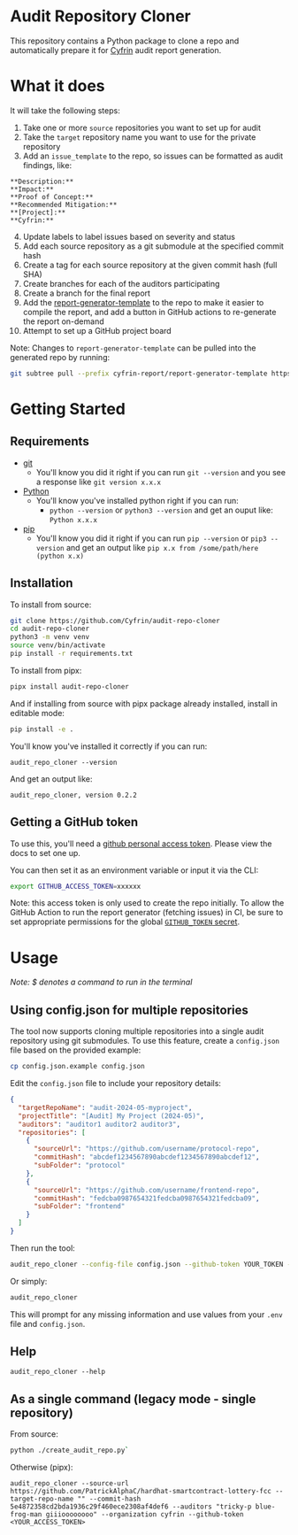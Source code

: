 # Audit Repository Cloner

This repository contains a Python package to clone a repo and automatically prepare it for [Cyfrin](https://www.cyfrin.io/) audit report generation.

# What it does

It will take the following steps:
1. Take one or more `source` repositories you want to set up for audit
2. Take the `target` repository name you want to use for the private repository
3. Add an `issue_template` to the repo, so issues can be formatted as audit findings, like:

```
**Description:**
**Impact:**
**Proof of Concept:**
**Recommended Mitigation:**
**[Project]:**
**Cyfrin:**
```

4. Update labels to label issues based on severity and status
5. Add each source repository as a git submodule at the specified commit hash
6. Create a tag for each source repository at the given commit hash (full SHA)
7. Create branches for each of the auditors participating
8. Create a branch for the final report
9. Add the [report-generator-template](https://github.com/Cyfrin/report-generator-template) to the repo to make it easier to compile the report, and add a button in GitHub actions to re-generate the report on-demand
10. Attempt to set up a GitHub project board

Note: Changes to `report-generator-template` can be pulled into the generated repo by running:
```bash
git subtree pull --prefix cyfrin-report/report-generator-template https://github.com/Cyfrin/report-generator-template main --squash
```

# Getting Started

## Requirements

- [git](https://git-scm.com/book/en/v2/Getting-Started-Installing-Git)
  - You'll know you did it right if you can run `git --version` and you see a response like `git version x.x.x`
- [Python](https://www.python.org/downloads/)
  - You'll know you've installed python right if you can run:
    - `python --version` or `python3 --version` and get an ouput like: `Python x.x.x`
- [pip](https://pypi.org/project/pip/)
  - You'll know you did it right if you can run `pip --version` or `pip3 --version` and get an output like `pip x.x from /some/path/here (python x.x)`

## Installation

To install from source:

```bash
git clone https://github.com/Cyfrin/audit-repo-cloner
cd audit-repo-cloner
python3 -m venv venv
source venv/bin/activate
pip install -r requirements.txt
```

To install from pipx:
```bash
pipx install audit-repo-cloner
```

And if installing from source with pipx package already installed, install in editable mode:
```bash
pip install -e .
```

You'll know you've installed it correctly if you can run:

```
audit_repo_cloner --version
```

And get an output like:

```
audit_repo_cloner, version 0.2.2
```

## Getting a GitHub token

To use this, you'll need a [github personal access token](https://docs.github.com/en/authentication/keeping-your-account-and-data-secure/creating-a-personal-access-token). Please view the docs to set one up.

You can then set it as an environment variable or input it via the CLI:

```bash
export GITHUB_ACCESS_TOKEN=xxxxxx
```

Note: this access token is only used to create the repo initially. To allow the GitHub Action to run the report generator (fetching issues) in CI, be sure to set appropriate permissions for the global [`GITHUB_TOKEN` secret](https://docs.github.com/en/actions/security-guides/automatic-token-authentication).

# Usage

*Note: $ denotes a command to run in the terminal*

## Using config.json for multiple repositories

The tool now supports cloning multiple repositories into a single audit repository using git submodules. To use this feature, create a `config.json` file based on the provided example:

```bash
cp config.json.example config.json
```

Edit the `config.json` file to include your repository details:

```json
{
  "targetRepoName": "audit-2024-05-myproject",
  "projectTitle": "[Audit] My Project (2024-05)",
  "auditors": "auditor1 auditor2 auditor3",
  "repositories": [
    {
      "sourceUrl": "https://github.com/username/protocol-repo",
      "commitHash": "abcdef1234567890abcdef1234567890abcdef12",
      "subFolder": "protocol"
    },
    {
      "sourceUrl": "https://github.com/username/frontend-repo",
      "commitHash": "fedcba0987654321fedcba0987654321fedcba09",
      "subFolder": "frontend"
    }
  ]
}
```

Then run the tool:

```bash
audit_repo_cloner --config-file config.json --github-token YOUR_TOKEN --organization YOUR_ORG
```

Or simply:

```bash
audit_repo_cloner
```

This will prompt for any missing information and use values from your `.env` file and `config.json`.

## Help

```
audit_repo_cloner --help
```

## As a single command (legacy mode - single repository)

From source:
```bash
python ./create_audit_repo.py`
```

Otherwise (pipx):

```
audit_repo_cloner --source-url https://github.com/PatrickAlphaC/hardhat-smartcontract-lottery-fcc --target-repo-name "" --commit-hash 5e4872358cd2bda1936c29f460ece2308af4def6 --auditors "tricky-p blue-frog-man giiioooooooo" --organization cyfrin --github-token <YOUR_ACCESS_TOKEN>
```

```